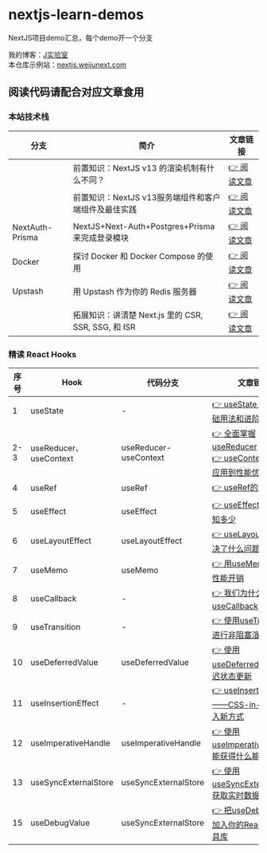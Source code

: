 # nextjs-learn-demos

NextJS项目demo汇总，每个demo开一个分支  

我的博客：[J实验室](https://weijunext.com)  
本仓库示例站：[nextjs.weijunext.com](https://nextjs.weijunext.com)  

## 阅读代码请配合对应文章食用

### 本站技术栈  
|  分支   |  简介   | 文章链接  |
|  ----  |  ----   | ----  |
|        |  前置知识：NextJS v13 的渲染机制有什么不同？  | [👉 阅读文章](https://weijunext.com/article/31a22c65-66c5-4ebc-9bff-fe71a8300929) |
|      |  前置知识：NextJS v13服务端组件和客户端组件及最佳实践  | [👉 阅读文章](https://weijunext.com/article/9e02de2e-c76c-4b82-998a-9e7066450c42) |
| NextAuth-Prisma  | NextJS+Next-Auth+Postgres+Prisma来完成登录模块 | [👉 阅读文章](https://weijunext.com/article/061d8cd9-fcf3-4d9e-bd33-e257bc4f9989) |
| Docker | 探讨 Docker 和 Docker Compose 的使用 | [👉 阅读文章](https://weijunext.com/article/b33a5545-fd26-47a6-8641-3c7467fb3910) |
| Upstash | 用 Upstash 作为你的 Redis 服务器 | [👉 阅读文章](https://weijunext.com/article/6510121c-90da-4d20-85a1-72cbbdb3983b)  |
|        |  拓展知识：讲清楚 Next.js 里的 CSR, SSR, SSG, 和 ISR  | [👉 阅读文章](https://weijunext.com/article/fa1588d6-c068-40ec-a587-4572bd349b25) |

### 精读 React Hooks
|  序号   |  Hook |  代码分支     | 文章链接  |
|  ----  | ----  |  ----   | ----  |
|  1 | useState | - | [👉 useState 的几个基础用法和进阶技巧](https://weijunext.com/article/36abddc1-a8cb-4618-b6eb-e536c4879535) |
|  2-3 | useReducer、useContext | useReducer-useContext | [👉 全面掌握useReducer](https://weijunext.com/article/486d38b7-bb0a-4493-a72c-01077000b098) <br> [👉 useContext从基础应用到性能优化](https://weijunext.com/article/99d401ae-7428-405d-8af5-5c23c582dec8) |
|  4 | useRef | useRef | [👉 useRef的多维用途](https://weijunext.com/article/f3460492-19ff-4214-8111-f1effa11e3ab) |
|  5 | useEffect | useEffect | [👉 useEffect使用细节知多少](https://weijunext.com/article/772e7900-ead5-4468-8a68-599e916bc651) |
|  6 | useLayoutEffect | useLayoutEffect | [👉 useLayoutEffect解决了什么问题](https://weijunext.com/article/fe61d9a6-84a1-4315-8e1d-34303cb2a497) |
|  7 | useMemo | useMemo | [👉 用useMemo来减少性能开销](https://weijunext.com/article/75704b53-4f6d-45db-a73b-f0cd6ce90ce9) |
|  8 | useCallback | - | [👉 我们为什么需要useCallback](https://weijunext.com/article/0db6ef00-d058-4204-8502-0990d06d0a4b) |
|  9 | useTransition | - | [👉 使用useTransition进行非阻塞渲染](https://weijunext.com/article/5458862c-76aa-436e-adc5-269dc82228df) |
|  10 | useDeferredValue | useDeferredValue | [👉 使用useDeferredValue延迟状态更新](https://weijunext.com/article/0ca90f65-4cc3-4a64-a6ab-de0b2fde87a3) |
|  11 | useInsertionEffect | - | [👉 useInsertionEffect——CSS-in-JS样式注入新方式](https://weijunext.com/article/ab3037b7-c0b6-4335-a869-431553a6b644) | 
|  12 | useImperativeHandle | useImperativeHandle | [👉 使用useImperativeHandle能获得什么能力](https://weijunext.com/article/9e8ce44c-238d-4eb7-b194-69493ac7c3e5) |
|  13 | useSyncExternalStore | useSyncExternalStore | [👉 使用useSyncExternalStore获取实时数据](https://weijunext.com/article/7a4d45e4-ca6d-44ad-abfd-36ee9a5bb1a4) |
|  15 | useDebugValue | useSyncExternalStore | [👉 把useDebugValue加入你的React调试工具库](https://weijunext.com/article/01f63502-f459-4615-820d-a992d7322a89) |